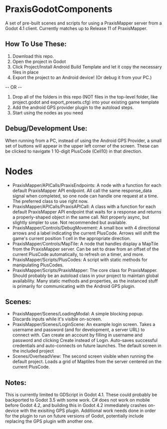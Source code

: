 # PraxisGodotComponents
A set of pre-built scenes and scripts for using a PraxisMapper server from a Godot 4.1 client. Currently matches up to Release 11 of PraxisMapper.

## How To Use These:
1) Download this repo.
2) Open the project in Godot
3) Click Project/Install Android Build Template and let it copy the necessary files in place
4) Export the project to an Android device! (Or debug it from your PC.)
   
 -- OR --
 
1) Drop all of the folders in this repo (NOT files in the top-level folder, like project.godot and export_presets.cfg) into your existing game template
2) Add the android GPS provider plugin to the autoload steps.
3) Start using the nodes as you need

## Debug/Development Use:
When running from a PC, instead of using the Android GPS Provider, a small set of buttons will appear in the upper left corner of the screen. These can be clicked to navigate 1 10-digit PlusCode (Cell10) in that direction.

# Nodes
* PraxisMapper/APICalls/PraxisEndpoints: A node with a function for each default PraxisMapper API endpoint. All call the same response_data signal when completed, so one node can handle one request at a time. The preferred class to use right now.
* PraxisMapper/APICalls/PraxisAPICall: A class with a function for each default PraxisMapper API endpoint that waits for a response and returns a properly-shaped object in the same call. Not properly async, but slightly simpler to use. Not recommended but available.
* PraxisMapper/Controls/DebugMovement: A small box with 4 directional arrows and a label indicating the current PlusCode. Arrows will shift the game's current position 1 cell in the appropriate direction.
* PraxisMapper/Controls/MapTile: A node that handles display a MapTile from the PraxisMapper server. Can be set to draw from an offset of the current PlusCode automatically, to refresh on a timer, and more.
* PraxisMapper/Scripts/PlusCodes: A script with static methods for manipulating PlusCodes. 
* PraxisMapper/Scripts/PraxisMapper: The core class for PraxisMapper. Should probably be an autoload class in your project to maintain global availability. Many static methods and properties, as the instanced stuff is primarily for communicating with the Android GPS plugin.

## Scenes:
* PraxisMapper/Scenes/LoadingModal: A simple blocking popup. Discards inputs while it's visible on-screen.
* PraxisMapper/Scenes/LoginScene: An example login screen. Takes a username and password (and for development, a server URL) to connect with. Can create an account by filling in username and password and clicking Create instead of Login. Auto-saves successful credentials and auto-connects on future launches. The default screen in the included project
* Scenes/OverheadView: The second screen visible when running the default project. Loads a grid of Maptiles from the server centered on the current PlusCode. 

## Notes:
This is currently limited to GDScript in Godot 4.1. These could probably be backported to Godot 3.5 with some work. C# does not work on mobile before Godot 4.2, and building this in Godot 4.2 immediately crashes on-device with the exisiting GPS plugin. Additional work needs done in order for the plugin to run on future versions of Godot, potentially include replacing the GPS plugin with another one.
